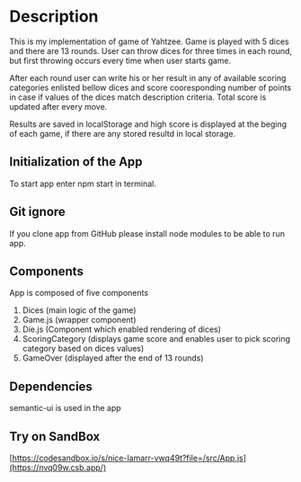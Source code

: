 # Description

This is my implementation of game of Yahtzee. Game is played with 5 dices and there are 13 rounds. User can throw dices for three times in each round, but first throwing occurs every time when user starts game.

After each round user can write his or her result in any of available scoring categories enlisted bellow dices and score cooresponding number of points in case if values of the dices match description criteria. Total score is updated after every move.

Results are saved in localStorage and high score is displayed at the beging of each game, if there are any stored resultd in local storage.

## Initialization of the App
To start app enter npm start in terminal.

## Git ignore
If you clone app from GitHub please install node modules to be able to run app.

## Components
App is composed of five components

1. Dices (main logic of the game)
2. Game.js (wrapper component) 
3. Die.js (Component which enabled rendering of dices) 
4. ScoringCategory (displays game score and enables user to pick scoring category based on dices values) 
5. GameOver (displayed after the end of 13 rounds)


## Dependencies
semantic-ui is used in the app

## Try on SandBox
[https://codesandbox.io/s/nice-lamarr-vwq49t?file=/src/App.js](https://nvq09w.csb.app/)

